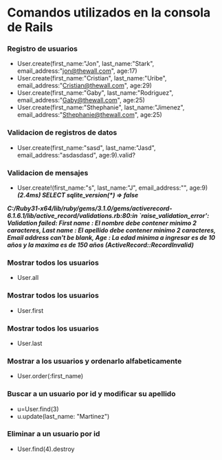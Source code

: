 # Comandos utilizados en la consola de Rails

### Registro de usuarios
* User.create(first_name:"Jon", last_name:"Stark", email_address:"jon@thewall.com", age:17)
* User.create(first_name:"Cristian", last_name:"Uribe", email_address:"Cristian@thewall.com", age:29)
* User.create(first_name:"Gaby", last_name:"Rodriguez", email_address:"Gaby@thewall.com", age:25)
* User.create(first_name:"Sthephanie", last_name:"Jimenez", email_address:"Sthephanie@thewall.com", age:25)

### Validacion de registros de datos
* User.create(first_name:"sasd", last_name:"Jasd", email_address:"asdasdasd", age:9).valid?

### Validacion de mensajes
* User.create!(first_name:"s", last_name:"J", email_address:"", age:9)
**_(2.4ms)  SELECT sqlite_version(*)  => false_**

**_C:/Ruby31-x64/lib/ruby/gems/3.1.0/gems/activerecord-6.1.6.1/lib/active_record/validations.rb:80:in `raise_validation_error': Validation failed: First name : El nombre debe contener minimo 2 caracteres, Last name : El apellido debe contener minimo 2 caracteres, Email address can't be blank, Age : La edad minima a ingresar es de 10 años y la maxima es de 150 años (ActiveRecord::RecordInvalid)_**

### Mostrar todos los usuarios
* User.all

### Mostrar todos los usuarios
* User.first

### Mostrar todos los usuarios
* User.last

### Mostrar a los usuarios y ordenarlo alfabeticamente
* User.order(:first_name)

### Buscar a un usuario por id y modificar su apellido
* u=User.find(3)
* u.update(last_name: "Martinez")

### Eliminar a un usuario por id
* User.find(4).destroy

